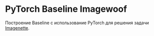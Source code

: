 # PyTorch Baseline Imagewoof

Построение Baseline с использование PyTorch для решения задачи [Imagenette](https://github.com/fastai/imagenette#imagewoof).
